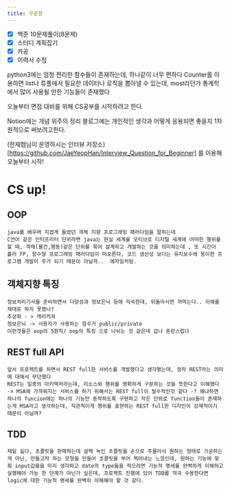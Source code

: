```yaml
---
title: 꾸준함
---
```

-[x] 백준 10문제풀이(8문제)
-[x] 스터디 계획잡기
-[x] 카공
-[x] 이력서 수정

python3에는 엄청 편리한 함수들이 존재하는데, 하나같이 너무 편하다 
Counter를 이용하면 list나 튜플에서 필요한 데이터나 로직을 뽑아낼 수 있는데, most라던가 통계학에서 많이 사용될 만한 기능들이 존재했다

오늘부터 면접 대비를 위해 CS공부를 시작하려고 한다.

Notion에는 개념 위주의 정리
블로그에는 개인적인 생각과 어떻게 응용되면 좋을지 1차원적으로 써보려고한다.

(한재협님이 운영하시는 인터뷰 저장소)[https://github.com/JaeYeopHan/Interview_Question_for_Beginner] 를 이용해 오늘부터 시작!

# CS up!

## OOP
    java를 배우며 지겹게 들었던 객체 지향 프로그래밍 패러다임을 말하는데
    C언어 같은 인터프리터 단위라면 java는 현실 세계를 모티브로 디지털 세계에 어떠한 행위를 할 때, 객체(물건,행동)같은 단위를 묶어 설계하고 개발하는 것을 의미하는데 , 또 시간이 흘러 FP, 함수형 프로그래밍 패러다임이 떠오른다, 코드 생산성 보다는 유지보수에 용이한 프로그램 개발이 주가 되기 때문이 아닐까..  에자일처럼.

## 객체지향 특징
    정보처리기사를 준비하면서 다양성과 정보은닉 등에 익숙한데, 뒤돌아서면 까먹는다.. 이해를 재대로 하지 못했나?
    추상화 - > 캐리커쳐
    정보은닉 -> 사용자가 사용하는 함수가 public/private
    이런것들은 oop의 5원칙/ oop의 특징 으로 나뉘는 것 같은데 겁나 혼란스럽다

## REST full API
    앞서 프로젝트를 하면서 REST full한 서비스를 개발했다고 생각했는데, 정작 REST라는 의미에 대해서 무던했다
    REST는 일종의 아키텍처라는데, 리소스와 행위를 명확하게 구분하는 것을 뜻한다고 이해했다
    -> MSA에 가까워지는 서비스를 하기 위해서는 REST full이 필수적인것 같다 -? 왜냐하면 하나의 funcion에는 하나의 기능만 동작하도록 구현하고 작은 단위로 function들이 존재하는게 MSA라고 생각하는데, 직관적이게 행위를 표현하는 REST full한 디자인이 강제적이기 때문이 아닐까?

## TDD
    제일 싫다, 초콜릿을 판매하는데 살짝 녹인 초콜릿을 손으로 주물러서 원하는 형태로 가공하는게 아닌, 만들고자 하는 모형을 만들어 초콜릿을 부어 찍어내는 느낌인데, 원하는 기능에 맞춰 input값을을 미리 생각하고 date의 type들을 적으려면 기능적 명세를 완벽하게 이해하고 실행해야 가능 한 단계가 아닌가 싶은데, 프로젝트 진행에 있어 TDD를 적극 수용한다면 logic에 대한 기능적 명세를 완벽히 이해해야 할 것 같다.
    
